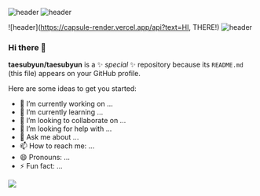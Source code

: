 ![header](https://capsule-render.vercel.app/api?type=slice)
![header](https://capsule-render.vercel.app/api?color=auto)

![header](https://capsule-render.vercel.app/api?text=HI, THERE!)
![header](https://capsule-render.vercel.app/api?text=Hello%World!&fontColor=#7bed9f)



### Hi there 👋


**taesubyun/taesubyun** is a ✨ _special_ ✨ repository because its `README.md` (this file) appears on your GitHub profile.

Here are some ideas to get you started:




- 🔭 I’m currently working on ...
- 🌱 I’m currently learning ...
- 👯 I’m looking to collaborate on ...
- 🤔 I’m looking for help with ...
- 💬 Ask me about ...
- 📫 How to reach me: ...
- 😄 Pronouns: ...
- ⚡ Fun fact: ...

<a href="버튼을 눌렀을 때 이동할 링크" target="_blank"><img src="https://img.shields.io/badge/zzz-배경색?style=#000000&logo=로고&logoColor=로고색상"/></a>




